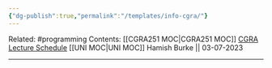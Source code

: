 ```yaml
---
{"dg-publish":true,"permalink":"/templates/info-cgra/"}
---
```


Related: #programming 
Contents: [[CGRA251 MOC\|CGRA251 MOC]]
[CGRA Lecture Schedule](https://ecs.wgtn.ac.nz/Courses/CGRA251_2023T2/LectureSchedule)
[[UNI MOC\|UNI MOC]]
Hamish Burke || 03-07-2023
***
